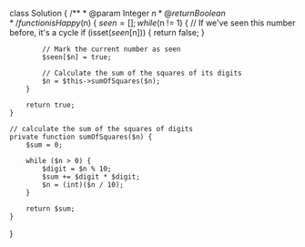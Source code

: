 class Solution {
    /**
     * @param Integer $n
     * @return Boolean
     */
    function isHappy($n) {
       $seen = [];
        while ($n != 1) {
            // If we've seen this number before, it's a cycle
            if (isset($seen[$n])) {
                return false;
            }

            // Mark the current number as seen
            $seen[$n] = true;

            // Calculate the sum of the squares of its digits
            $n = $this->sumOfSquares($n);
        }

        return true;
    }

    // calculate the sum of the squares of digits
    private function sumOfSquares($n) {
        $sum = 0;

        while ($n > 0) {
            $digit = $n % 10;
            $sum += $digit * $digit;
            $n = (int)($n / 10);
        }

        return $sum;
    }
}
